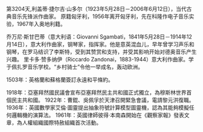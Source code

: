 第3204天,利盖蒂·捷尔吉·山多尔（1923年5月28日－2006年6月12日），当代古典音乐先锋派作曲家。 原籍匈牙利，1956年离开匈牙利，先在科隆作电子音乐实验，1967年入奥地利籍。

乔万尼·斯甘巴蒂（意大利语：Giovanni Sgambati，1841年5月28日－1914年12月14日），意大利作曲家，钢琴家，指挥家。他是意英混血儿，早年曾学习声乐和钢琴，在罗马结识了李斯特，受到其赞赏和支持，并受其影响开始对德奥音乐产生兴趣。
里卡多·赞多纳伊（Riccardo Zandonai，1883-1944）意大利作曲家。学于佩扎罗音乐学校。“乡村骑士”令他一举成名，轰动欧洲。


1503年：英格蘭和蘇格蘭簽訂永遠和平條約。

1918年：亞塞拜然國民議會宣布亞塞拜然民主共和國正式獨立，為穆斯林世界首個民主共和國。
1922年：曹錕、吳佩孚於天津召開緊急會議，電請黎元洪復職。
1936年：英國數學家艾倫·圖靈提出抽象符號計算模型圖靈機，認為其能夠模擬任何邏輯機的演算法。
1961年：英國律師彼得·本南森開始在《觀察家報》發表文章，為人權組織國際特赦組織首次活動。